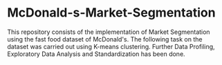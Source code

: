 # McDonald-s-Market-Segmentation

This repository consists of the implementation of Market Segmentation using the fast food dataset of McDonald's. The following task on the dataset was carried out using K-means clustering. Further Data Profiling, Exploratory Data Analysis and Standardization has been done.
